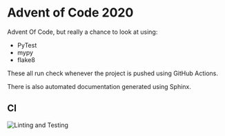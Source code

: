 # Advent of Code 2020 

Advent Of Code, but really a chance to look at using:
 * PyTest
 * mypy
 * flake8

These all run check whenever the project is pushed using GitHub Actions.


There is also automated documentation generated using Sphinx.

## CI 

![Linting and Testing](https://github.com/andrewblance/advent_of_code_2020/workflows/Linting%20and%20Testing/badge.svg)

